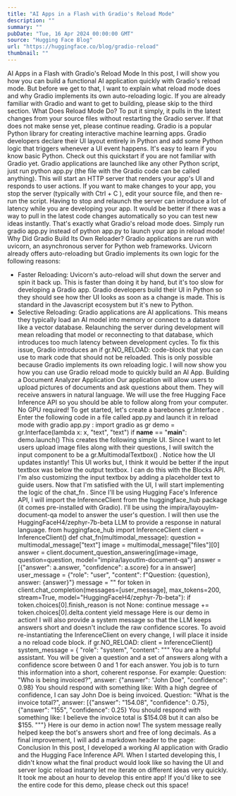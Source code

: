 ```yaml
---
title: "AI Apps in a Flash with Gradio's Reload Mode"
description: ""
summary: ""
pubDate: "Tue, 16 Apr 2024 00:00:00 GMT"
source: "Hugging Face Blog"
url: "https://huggingface.co/blog/gradio-reload"
thumbnail: ""
---
```


AI Apps in a Flash with Gradio's Reload Mode
In this post, I will show you how you can build a functional AI application quickly with Gradio's reload mode. But before we get to that, I want to explain what reload mode does and why Gradio implements its own auto-reloading logic. If you are already familiar with Gradio and want to get to building, please skip to the third section.
What Does Reload Mode Do?
To put it simply, it pulls in the latest changes from your source files without restarting the Gradio server. If that does not make sense yet, please continue reading.
Gradio is a popular Python library for creating interactive machine learning apps. Gradio developers declare their UI layout entirely in Python and add some Python logic that triggers whenever a UI event happens. It's easy to learn if you know basic Python. Check out this quickstart if you are not familiar with Gradio yet.
Gradio applications are launched like any other Python script, just run python app.py
(the file with the Gradio code can be called anything). This will start an HTTP server that renders your app's UI and responds to user actions. If you want to make changes to your app, you stop the server (typically with Ctrl + C
), edit your source file, and then re-run the script.
Having to stop and relaunch the server can introduce a lot of latency while you are developing your app. It would be better if there was a way to pull in the latest code changes automatically so you can test new ideas instantly.
That's exactly what Gradio's reload mode does. Simply run gradio app.py
instead of python app.py
to launch your app in reload mode!
Why Did Gradio Build Its Own Reloader?
Gradio applications are run with uvicorn, an asynchronous server for Python web frameworks. Uvicorn already offers auto-reloading but Gradio implements its own logic for the following reasons:
- Faster Reloading: Uvicorn's auto-reload will shut down the server and spin it back up. This is faster than doing it by hand, but it's too slow for developing a Gradio app. Gradio developers build their UI in Python so they should see how ther UI looks as soon as a change is made. This is standard in the Javascript ecosystem but it's new to Python.
- Selective Reloading: Gradio applications are AI applications. This means they typically load an AI model into memory or connect to a datastore like a vector database. Relaunching the server during development will mean reloading that model or reconnecting to that database, which introduces too much latency between development cycles. To fix this issue, Gradio introduces an
if gr.NO_RELOAD:
code-block that you can use to mark code that should not be reloaded. This is only possible because Gradio implements its own reloading logic.
I will now show you how you can use Gradio reload mode to quickly build an AI App.
Building a Document Analyzer Application
Our application will allow users to upload pictures of documents and ask questions about them. They will receive answers in natural language. We will use the free Hugging Face Inference API so you should be able to follow along from your computer. No GPU required!
To get started, let's create a barebones gr.Interface
. Enter the following code in a file called app.py
and launch it in reload mode with gradio app.py
:
import gradio as gr
demo = gr.Interface(lambda x: x, "text", "text")
if __name__ == "__main__":
demo.launch()
This creates the following simple UI.
Since I want to let users upload image files along with their questions, I will switch the input component to be a gr.MultimodalTextbox()
. Notice how the UI updates instantly!
This UI works but, I think it would be better if the input textbox was below the output textbox. I can do this with the Blocks
API. I'm also customizing the input textbox by adding a placeholder text to guide users.
Now that I'm satisfied with the UI, I will start implementing the logic of the chat_fn
.
Since I'll be using Hugging Face's Inference API, I will import the InferenceClient
from the huggingface_hub
package (it comes pre-installed with Gradio). I'll be using the impira/layouylm-document-qa
model to answer the user's question. I will then use the HuggingFaceH4/zephyr-7b-beta LLM to provide a response in natural language.
from huggingface_hub import InferenceClient
client = InferenceClient()
def chat_fn(multimodal_message):
question = multimodal_message["text"]
image = multimodal_message["files"][0]
answer = client.document_question_answering(image=image, question=question, model="impira/layoutlm-document-qa")
answer = [{"answer": a.answer, "confidence": a.score} for a in answer]
user_message = {"role": "user", "content": f"Question: {question}, answer: {answer}"}
message = ""
for token in client.chat_completion(messages=[user_message],
max_tokens=200,
stream=True,
model="HuggingFaceH4/zephyr-7b-beta"):
if token.choices[0].finish_reason is not None:
continue
message += token.choices[0].delta.content
yield message
Here is our demo in action!
I will also provide a system message so that the LLM keeps answers short and doesn't include the raw confidence scores. To avoid re-instantiating the InferenceClient
on every change, I will place it inside a no reload code block.
if gr.NO_RELOAD:
client = InferenceClient()
system_message = {
"role": "system",
"content": """
You are a helpful assistant.
You will be given a question and a set of answers along with a confidence score between 0 and 1 for each answer.
You job is to turn this information into a short, coherent response.
For example:
Question: "Who is being invoiced?", answer: {"answer": "John Doe", "confidence": 0.98}
You should respond with something like:
With a high degree of confidence, I can say John Doe is being invoiced.
Question: "What is the invoice total?", answer: [{"answer": "154.08", "confidence": 0.75}, {"answer": "155", "confidence": 0.25}
You should respond with something like:
I believe the invoice total is $154.08 but it can also be $155.
"""}
Here is our demo in action now! The system message really helped keep the bot's answers short and free of long decimals.
As a final improvement, I will add a markdown header to the page:
Conclusion
In this post, I developed a working AI application with Gradio and the Hugging Face Inference API. When I started developing this, I didn't know what the final product would look like so having the UI and server logic reload instanty let me iterate on different ideas very quickly. It took me about an hour to develop this entire app!
If you'd like to see the entire code for this demo, please check out this space!